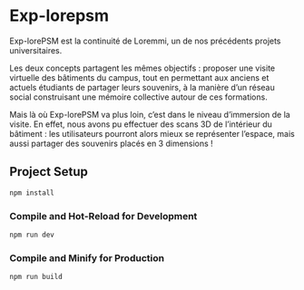 # Exp-lorepsm
Exp-lorePSM est la continuité de Loremmi, un de nos précédents projets universitaires.

Les deux concepts partagent les mêmes objectifs : proposer une visite virtuelle des bâtiments du campus, tout en permettant aux anciens et actuels étudiants de partager leurs souvenirs, à la manière d’un réseau social construisant une mémoire collective autour de ces formations.

Mais là où Exp-lorePSM va plus loin, c’est dans le niveau d’immersion de la visite. En effet, nous avons pu effectuer des scans 3D de l’intérieur du bâtiment : les utilisateurs pourront alors mieux se représenter l’espace, mais aussi partager des souvenirs placés en 3 dimensions !

## Project Setup

```sh
npm install
```

### Compile and Hot-Reload for Development

```sh
npm run dev
```

### Compile and Minify for Production

```sh
npm run build
```
